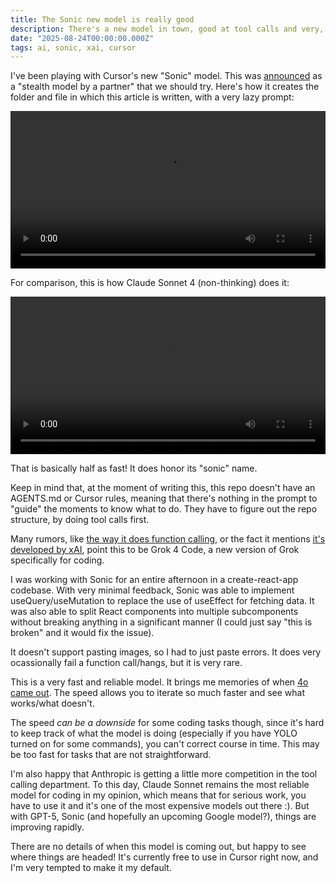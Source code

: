 ```yaml
---
title: The Sonic new model is really good
description: There's a new model in town, good at tool calls and very, very fast.
date: "2025-08-24T00:00:00.000Z"
tags: ai, sonic, xai, cursor
---
```


I've been playing with Cursor's new "Sonic" model. This was [announced](https://x.com/leerob/status/1957977611646439628) as a "stealth model by a partner" that we should try. Here's how it creates the folder and file in which this article is written, with a very lazy prompt:

<video width="100%" controls>
  <source src="/assets/the-sonic-new-model-is-really-good/sonic.mp4" type="video/mp4">
  Your browser does not support the video tag.
</video>

For comparison, this is how Claude Sonnet 4 (non-thinking) does it:

<video width="100%" controls>
  <source src="/assets/the-sonic-new-model-is-really-good/sonnet.mp4" type="video/mp4">
  Your browser does not support the video tag.
</video>

That is basically half as fast! It does honor its "sonic" name.

Keep in mind that, at the moment of writing this, this repo doesn't have an AGENTS.md or Cursor rules, meaning that there's nothing in the prompt to "guide" the moments to know what to do. They have to figure out the repo structure, by doing tool calls first.

Many rumors, like [the way it does function calling](https://x.com/mark_k/status/1958105227350900819), or the fact it mentions [it's developed by xAI](https://x.com/ryoppippi/status/1958175559936032852), point this to be Grok 4 Code, a new version of Grok specifically for coding.

I was working with Sonic for an entire afternoon in a create-react-app codebase. With very minimal feedback, Sonic was able to implement useQuery/useMutation to replace the use of useEffect for fetching data. It was also able to split React components into multiple subcomponents without breaking anything in a significant manner (I could just say "this is broken" and it would fix the issue).

It doesn't support pasting images, so I had to just paste errors. It does very ocassionally fail a function call/hangs, but it is very rare.

This is a very fast and reliable model. It brings me memories of when [4o came out](https://x.com/Zerquix18/status/1790176610202562821). The speed allows you to iterate so much faster and see what works/what doesn't.

The speed _can be a downside_ for some coding tasks though, since it's hard to keep track of what the model is doing (especially if you have YOLO turned on for some commands), you can't correct course in time. This may be too fast for tasks that are not straightforward.

I'm also happy that Anthropic is getting a little more competition in the tool calling department. To this day, Claude Sonnet remains the most reliable model for coding in my opinion, which means that for serious work, you have to use it and it's one of the most expensive models out there :). But with GPT-5, Sonic (and hopefully an upcoming Google model?), things are improving rapidly.

There are no details of when this model is coming out, but happy to see where things are headed! It's currently free to use in Cursor right now, and I'm very tempted to make it my default.
